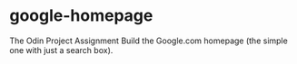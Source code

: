 # google-homepage

The Odin Project Assignment
Build the Google.com homepage
(the simple one with just a search box).
